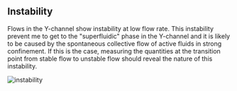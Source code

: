 ## Instability

Flows in the Y-channel show instability at low flow rate. This instability prevent me to get to the "superfluidic" phase in the Y-channel and it is likely to be caused by the spontaneous collective flow of active fluids in strong confinement. If this is the case, measuring the quantities at the transition point from stable flow to unstable flow should reveal the nature of this instability. 

![instability](https://zloverty.github.io/image/instability.png)

